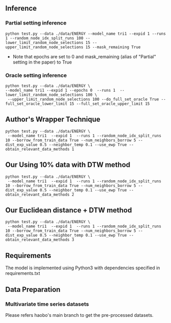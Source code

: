 ## Inference

### Partial setting inference
```
python test.py --data ./data/ENERGY --model_name tri1 --expid 1 --runs 1 --random_node_idx_split_runs 100 --lower_limit_random_node_selections 15 --upper_limit_random_node_selections 15 --mask_remaining True
```
* Note that epochs are set to 0 and mask_remaining (alias of "Partial" setting in the paper) to True


### Oracle setting inference
```
python test.py --data ./data/ENERGY \
--model_name tri1 --expid 1 --epochs 0  --runs 1  --lower_limit_random_node_selections 100 \
 --upper_limit_random_node_selections 100 --do_full_set_oracle True --full_set_oracle_lower_limit 15 --full_set_oracle_upper_limit 15
```


## Author's Wrapper Technique
```
python test.py --data ./data/ENERGY \
 --model_name tri1  --expid 1  --runs 1 --random_node_idx_split_runs 10 --borrow_from_train_data True --num_neighbors_borrow 5 --dist_exp_value 0.5 --neighbor_temp 0.1 --use_ewp True --obtain_relevant_data_methods 1

```
## Our Using 10% data with DTW method
```
python test.py --data ./data/ENERGY \
 --model_name tri1  --expid 1  --runs 1 --random_node_idx_split_runs 10 --borrow_from_train_data True --num_neighbors_borrow 5 --dist_exp_value 0.5 --neighbor_temp 0.1 --use_ewp True --obtain_relevant_data_methods 2
```

## Our Euclidean distance + DTW method
```
python test.py --data ./data/ENERGY \
 --model_name tri1  --expid 1  --runs 1 --random_node_idx_split_runs 10 --borrow_from_train_data True --num_neighbors_borrow 5 --dist_exp_value 0.5 --neighbor_temp 0.1 --use_ewp True --obtain_relevant_data_methods 3
```

## Requirements
The model is implemented using Python3 with dependencies specified in requirements.txt


## Data Preparation


### Multivariate time series datasets

Please refers haobo's main branch to get the pre-processed datasets.
